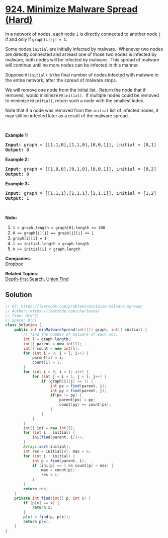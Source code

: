 # [924. Minimize Malware Spread (Hard)](https://leetcode.com/problems/minimize-malware-spread/)

<p>In a network of nodes, each node <code>i</code> is directly connected to another node <code>j</code> if and only if&nbsp;<code>graph[i][j] = 1</code>.</p>

<p>Some nodes <code>initial</code> are initially infected by malware.&nbsp; Whenever two nodes are directly connected and at least one of those two nodes is infected by malware, both nodes will be infected by malware.&nbsp; This spread of malware will continue until no more nodes can be infected in this manner.</p>

<p>Suppose <code>M(initial)</code>&nbsp;is the final number of nodes infected with malware in the entire network, after the spread of malware stops.</p>

<p>We will&nbsp;remove one node from the initial list.&nbsp; Return the node that if removed, would minimize&nbsp;<code>M(initial)</code>.&nbsp; If multiple nodes could be removed to minimize <code>M(initial)</code>, return such a node with the smallest index.</p>

<p>Note that if a node was removed from the <code>initial</code>&nbsp;list of infected nodes, it may still be infected later as a result of the malware spread.</p>

<p>&nbsp;</p>

<ol>
</ol>

<p><strong>Example 1:</strong></p>

<pre><strong>Input: </strong>graph = [[1,1,0],[1,1,0],[0,0,1]], initial = [0,1]
<strong>Output: </strong>0
</pre>

<p><strong>Example 2:</strong></p>

<pre><strong>Input: </strong>graph = [[1,0,0],[0,1,0],[0,0,1]], initial = [0,2]
<strong>Output: </strong>0
</pre>

<p><strong>Example 3:</strong></p>

<pre><strong>Input: </strong>graph = [[1,1,1],[1,1,1],[1,1,1]], initial = [1,2]
<strong>Output: </strong>1
</pre>

<p>&nbsp;</p>

<p><strong>Note:</strong></p>

<ol>
	<li><code>1 &lt; graph.length = graph[0].length &lt;= 300</code></li>
	<li><code>0 &lt;= graph[i][j] == graph[j][i] &lt;= 1</code></li>
	<li><code>graph[i][i] = 1</code></li>
	<li><code>1 &lt;= initial.length &lt; graph.length</code></li>
	<li><code>0 &lt;= initial[i] &lt; graph.length</code></li>
</ol>


**Companies**:  
[Dropbox](https://leetcode.com/company/dropbox)

**Related Topics**:  
[Depth-first Search](https://leetcode.com/tag/depth-first-search/), [Union Find](https://leetcode.com/tag/union-find/)

## Solution 

```java
// OJ: https://leetcode.com/problems/minimize-malware-spread/
// Author: https://leetcode.com/charlesna/
// Time: O(n^2)
// Space: O(n)
class Solution {
    public int minMalwareSpread(int[][] graph, int[] initial) {
        // find the number of malware of each scc. 
        int l = graph.length;
        int[] parent = new int[l];
        int[] count = new int[l];
        for (int i = 0; i < l; i++) {
            parent[i] = i;
            count[i] = 1;
        }
        for (int i = 0; i < l; i++) {
            for (int j = i + 1; j < l; j++) {
                if (graph[i][j] == 1) {
                    int px = find(parent, i);
                    int py = find(parent, j);
                    if(px != py) {
                        parent[px] = py;
                        count[py] += count[px];
                    }
                }
            }
        }
        int[] ini = new int[l];
        for (int i : initial) {
            ini[find(parent, i)]++;
        }
        Arrays.sort(initial);
        int res = initial[0], max = 0;
        for (int i : initial) {
            int p = find(parent, i);
            if (ini[p] == 1 && count[p] > max) {
                max = count[p];
                res = i;
            }
        }
        return res;
    }
    private int find(int[] p, int x) {
        if (p[x] == x) {
            return x;
        }
        p[x] = find(p, p[x]);
        return p[x];
    }
}
```